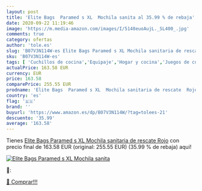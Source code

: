 ```yaml
---
layout: post
title: 'Elite Bags  Paramed s XL  Mochila sanita al 35.99 % de rebaja'
date: 2020-09-22 11:19:46
image: 'https://m.media-amazon.com/images/I/5148euoAujL._SL400_.jpg'
comments: true
category: ofertas
author: 'tole.es'
slug: 'B07V3N114W-es Elite Bags Paramed s XL Mochila sanitaria de rescate Rojo'
sku: 'B07V3N114W-es'
tags: [ 'Cuchillos de cocina','Equipaje','Hogar y cocina','Juegos de cuchillos de cocina','Mochilas','Mochilas tipo casual','Utensilios de cocina','mochila', ]
actualPrice: 163.58 EUR
currency: EUR
price: 163.58
comparePrice: 255.55 EUR
prodname: 'Elite Bags  Paramed s XL  Mochila sanitaria de rescate  Rojo'
country: 'es'
flag: '🇪🇸'
brand: ''
buyurl: 'https://www.amazon.es/dp/B07V3N114W/?tag=tolees-21'
descuento: '35.99'
average: '163.58'
---
```


Tienes [Elite Bags  Paramed s XL  Mochila sanitaria de rescate  Rojo](https://www.amazon.es/dp/B07V3N114W/?tag=tolees-21) con precio final de  163.58 EUR (original: 255.55 EUR) (35.99 %  de rebaja) aqui!

[![Elite Bags  Paramed s XL  Mochila sanita](https://m.media-amazon.com/images/I/5148euoAujL._SL400_.jpg)](https://www.amazon.es/dp/B07V3N114W/?tag=tolees-21)

🔎:


[🛒 Comprar!!!](https://www.amazon.es/dp/B07V3N114W/?tag=tolees-21)
